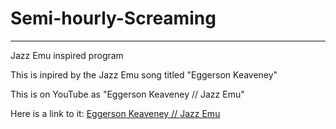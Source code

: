 # Semi-hourly-Screaming
---
Jazz Emu inspired program

This is inpired by the Jazz Emu song titled "Eggerson Keaveney" 

This is on YouTube as "Eggerson Keaveney // Jazz Emu"

Here is a link to it: [Eggerson Keaveney // Jazz Emu](https://www.youtube.com/watch?v=C1Xu6Bc_A4E)
